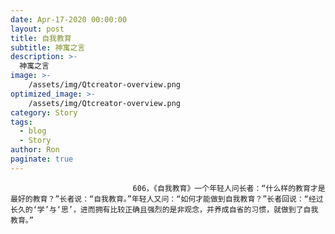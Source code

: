 ```yaml
---
date: Apr-17-2020 00:00:00
layout: post
title: 自我教育
subtitle: 神寓之言
description: >-
  神寓之言
image: >-
    /assets/img/Qtcreator-overview.png
optimized_image: >-
    /assets/img/Qtcreator-overview.png
category: Story
tags:
  - blog
  - Story
author: Ron
paginate: true
---
```


							　　606，《自我教育》一个年轻人问长者：“什么样的教育才是最好的教育？”长者说：“自我教育。”年轻人又问：“如何才能做到自我教育？”长者回说：“经过长久的‘学’与‘思’，进而拥有比较正确且强烈的是非观念，并养成自省的习惯，就做到了自我教育。”
							
							
						